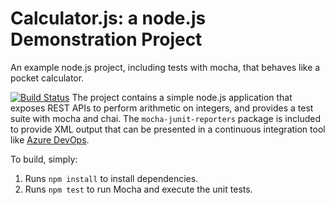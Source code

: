 Calculator.js: a node.js Demonstration Project
==============================================
An example node.js project, including tests with mocha, that behaves like
a pocket calculator.

[![Build Status](https://dev.azure.com/gnavaz400/Integrating%20External%20Source%20Control%20with%20Azure%20Pipelines/_apis/build/status/Gnav54.calculator?branchName=master)](https://dev.azure.com/gnavaz400/Integrating%20External%20Source%20Control%20with%20Azure%20Pipelines/_build/latest?definitionId=16&branchName=master)
The project contains a simple node.js application that exposes REST APIs
to perform arithmetic on integers, and provides a test suite with mocha
and chai.  The `mocha-junit-reporters` package is included to provide XML
output that can be presented in a continuous integration tool like
[Azure DevOps](https://azure.com/devops).

To build, simply:

1. Runs `npm install` to install dependencies.
2. Runs `npm test` to run Mocha and execute the unit tests.

